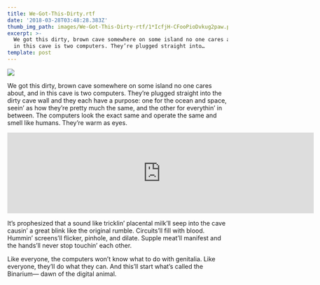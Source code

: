 ```yaml
---
title: We-Got-This-Dirty.rtf
date: '2018-03-28T03:48:28.383Z'
thumb_img_path: images/We-Got-This-Dirty-rtf/1*IcfjH-CFooPioDvkug2paw.png
excerpt: >-
  We got this dirty, brown cave somewhere on some island no one cares about, and
  in this cave is two computers. They’re plugged straight into…
template: post
---
```

![](/images/We-Got-This-Dirty-rtf/1*IcfjH-CFooPioDvkug2paw.png)

We got this dirty, brown cave somewhere on some island no one cares about, and in this cave is two computers. They’re plugged straight into the dirty cave wall and they each have a purpose: one for the ocean and space, seein’ as how they’re pretty much the same, and the other for everythin’ in between. The computers look the exact same and operate the same and smell like humans. They’re warm as eyes.

<iframe src="https://play.ht/embed/?article_url=https://medium.com/_p/we-got-this-dirty-rtf-9e7a7edf8b74" width="700" height="185" frameborder="0" scrolling="no"></iframe>

It’s prophesized that a sound like tricklin’ placental milk’ll seep into the cave causin’ a great blink like the original rumble. Circuits’ll fill with blood. Hummin’ screens’ll flicker, pinhole, and dilate. Supple meat’ll manifest and the hands’ll never stop touchin’ each other.

Like everyone, the computers won’t know what to do with genitalia. Like everyone, they’ll do what they can. And this’ll start what’s called the Binarium— dawn of the digital animal.
